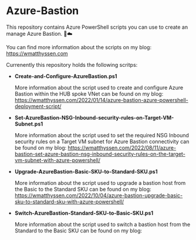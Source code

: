 # Azure-Bastion
This repository contains Azure PowerShell scripts you can use to create an manage Azure Bastion. 🚀☁️

You can find more information about the scripts on my blog: https://wmatthyssen.com

Currenently this repository holds the following scritps:

- **Create-and-Configure-AzureBastion.ps1**

  More information about the script used to create and configure Azure Bastion within the HUB spoke VNet can be found on my blog: https://wmatthyssen.com/2022/01/14/azure-bastion-azure-powershell-deployment-script/
  
 - **Set-AzureBastion-NSG-Inbound-security-rules-on-Target-VM-Subnet.ps1**
 
   More information about the script used to set the required NSG Inbound security rules on a Target VM subnet for Azure Bastion connectivity can be found on my blog: https://wmatthyssen.com/2022/08/11/azure-bastion-set-azure-bastion-nsg-inbound-security-rules-on-the-target-vm-subnet-with-azure-powershell/ 

 - **Upgrade-AzureBastion-Basic-SKU-to-Standard-SKU.ps1**
 
   More information about the script used to upgrade a bastion host from the Basic to the Standard SKU can be found on my blog: https://wmatthyssen.com/2022/10/04/azure-bastion-upgrade-basic-sku-to-standard-sku-with-azure-powershell/

  - **Switch-AzureBastion-Standard-SKU-to-Basic-SKU.ps1**
 
    More information about the script used to switch a bastion host from the Standard to the Basic SKU can be found on my blog: 
